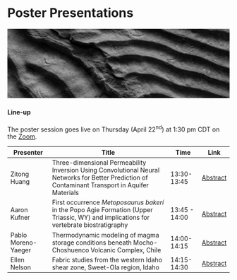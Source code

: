 # Poster Presentations

![welcome_img3](../../img/geo_img3.jpg)

#### Line-up
The poster session goes live on Thursday (April 22<sup>nd</sup>) at 1:30 pm CDT on the [Zoom](https://uwmadison.zoom.us/meeting#/test11111).

| Presenter   | Title       |Time| Link |
| ----------- | ----------- |------|-------|
| Zitong Huang   | Three-dimensional Permeability Inversion Using Convolutional Neural Networks for Better Prediction of Contaminant Transport in Aquifer Materials  | 13:30-13:45| [Abstract](https://wisc-geo-symposium21.github.io/pages/poster/zhuang)|
| Aaron Kufner  | First occurrence _Metoposaurus bakeri_ in the Popo Agie Formation (Upper Triassic, WY) and implications for vertebrate biostratigraphy |13:45 - 14:00|  [Abstract](https://wisc-geo-symposium21.github.io/pages/poster/akufner) |
| Pablo Moreno-Yaeger | Thermodynamic modeling of magma storage conditions beneath Mocho-Choshuenco Volcanic Complex, Chile  |14:00-14:15|  [Abstract](https://wisc-geo-symposium21.github.io/pages/poster/pmorenoyaeger)|
| Ellen Nelson | Fabric studies from the western Idaho shear zone, Sweet-Ola region, Idaho |14:15-14:30|  [Abstract](https://wisc-geo-symposium21.github.io/pages/poster/enelson)|
